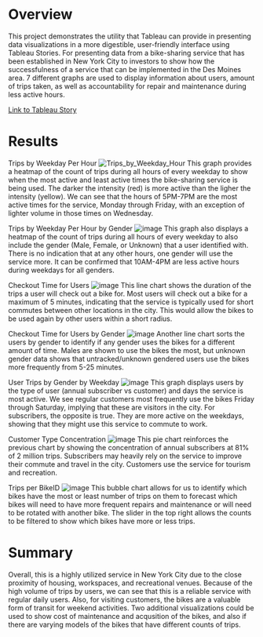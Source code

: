 # Overview

This project demonstrates the utility that Tableau can provide in presenting data visualizations in a more digestible, user-friendly interface using Tableau Stories. For presenting data from a bike-sharing service that has been established in New York City to investors to show how the successfulness of a service that can be implemented in the Des Moines area. 7 different graphs are used to display information about users, amount of trips taken, as well as accountability for repair and maintenance during less active hours. 

[Link to Tableau Story](https://public.tableau.com/app/profile/bryan8876/viz/NYC_CitiBike_Story_16483166181040/NYC_CitiBike_Story)

# Results
Trips by Weekday Per Hour
![Trips_by_Weekday_Hour](https://i2.paste.pics/3874685812b9efc63e4931b3992b3532.png)
This graph provides a heatmap of the count of trips during all hours of every weekday to show when the most active and least active times the bike-sharing service is being used. The darker the intensity (red) is more active than the ligher the intensity (yellow). We can see that the hours of 5PM-7PM are the most active times for the service, Monday through Friday, with an exception of lighter volume in those times on Wednesday. 

Trips by Weekday Per Hour by Gender
![image](https://user-images.githubusercontent.com/95376544/160303187-2cf1e440-5aa1-4bef-8b9c-2cb13689a490.png)
This graph also displays a heatmap of the count of trips during all hours of every weekday to also include the gender (Male, Female, or Unknown) that a user identified with. There is no indication that at any other hours, one gender will use the service more. It can be confirmed that 10AM-4PM are less active hours during weekdays for all genders. 

Checkout Time for Users
![image](https://user-images.githubusercontent.com/95376544/160303477-e9e839fb-8914-4acb-8dde-79bfbe97585e.png)
This line chart shows the duration of the trips a user will check out a bike for. Most users will check out a bike for a maximum of 5 minutes, indicating that the service is typically used for short commutes between other locations in the city. This would allow the bikes to be used again by other users within a short radius. 

Checkout Time for Users by Gender
![image](https://user-images.githubusercontent.com/95376544/160303659-c666e533-0dde-4aab-892c-0ceca9edac84.png)
Another line chart sorts the users by gender to identify if any gender uses the bikes for a different amount of time. Males are shown to use the bikes the most, but unknown gender data shows that untracked/unknown gendered users use the bikes more frequently from 5-25 minutes. 

User Trips by Gender by Weekday
![image](https://user-images.githubusercontent.com/95376544/160303819-13ac8bc5-8aec-4969-b0ab-57cc2d1c8b48.png)
This graph displays users by the type of user (annual subscriber vs customer) and days the service is most active. We see regular customers most frequently use the bikes Friday through Saturday, implying that these are visitors in the city. For subscribers, the opposite is true. They are more active on the weekdays, showing that they might use this service to commute to work.

Customer Type Concentration
![image](https://user-images.githubusercontent.com/95376544/160303953-8118c709-cfc8-4b8a-8b5e-196a3457a9ce.png)
This pie chart reinforces the previous chart by showing the concentration of annual subscribers at 81% of 2 million trips. Subscribers may heavily rely on the service to improve their commute and travel in the city. Customers use the service for tourism and recreation. 

Trips per BikeID
![image](https://user-images.githubusercontent.com/95376544/160304032-2bb17476-945b-4f2c-ac47-8c546de815a2.png)
This bubble chart allows for us to identify which bikes have the most or least number of trips on them to forecast which bikes will need to have more frequent repairs and maintenance or will need to be rotated with another bike. The slider in the top right allows the counts to be filtered to show which bikes have more or less trips. 


# Summary 

Overall, this is a highly utilized service in New York City due to the close proximity of housing, workspaces, and recreational venues. Because of the high volume of trips by users, we can see that this is a reliable service with regular daily users. Also, for visiting customers, the bikes are a valuable form of transit for weekend activities. Two additional visualizations could be used to show cost of maintenance and acqusition of the bikes, and also if there are varying models of the bikes that have different counts of trips. 
